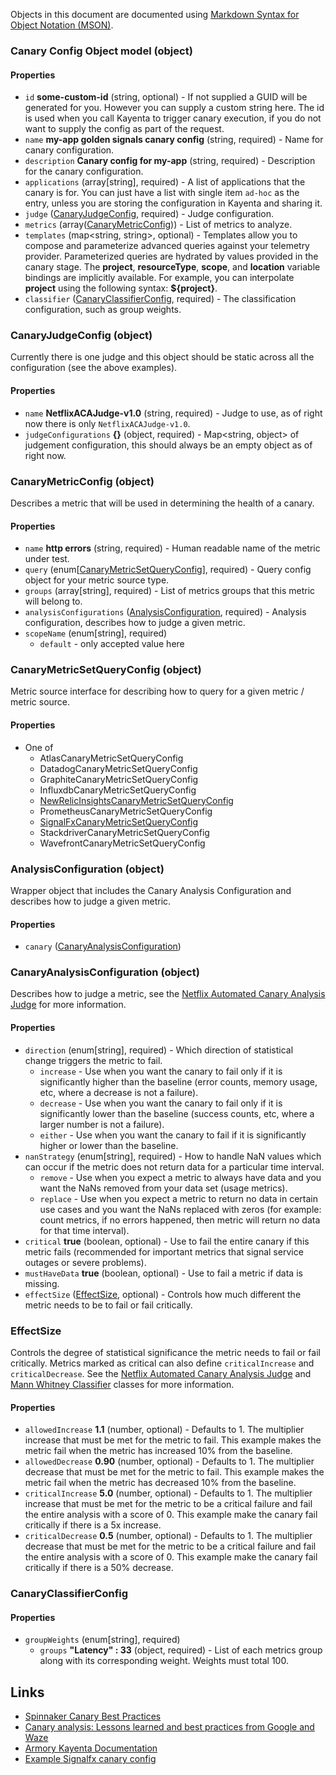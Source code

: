Objects in this document are documented using [Markdown Syntax for Object Notation (MSON)].

### Canary Config Object model (object)

#### Properties
- `id` **some-custom-id** (string, optional) - If not supplied a GUID will be generated for you. However you can supply a custom string here. The id is used when you call Kayenta to trigger canary execution, if you do not want to supply the config as part of the request.
- `name` **my-app golden signals canary config** (string, required) - Name for canary configuration.
- `description` **Canary config for my-app** (string, required) - Description for the canary configuration.
- `applications` (array[string], required) - A list of applications that the canary is for. You can just have a list with single item `ad-hoc` as the entry, unless you are storing the configuration in Kayenta and sharing it. 
- `judge` ([CanaryJudgeConfig](#canary-judge-config), required) - Judge configuration.
- `metrics` (array([CanaryMetricConfig](#canary-metric-config))) - List of metrics to analyze.
- `templates` (map<string, string>, optional) - Templates allow you to compose and parameterize advanced queries against your telemetry provider. Parameterized queries are hydrated by values provided in the canary stage. The <strong>project</strong>, <strong>resourceType</strong>, </string><strong>scope</strong>, and <strong>location</strong> variable bindings are implicitly available. For example, you can interpolate <strong>project</strong> using the following syntax: <strong>\${project}</strong>.
- `classifier` ([CanaryClassifierConfig](#canary-classifier-config), required) - The classification configuration, such as group weights.

<a name="canary-judge-config"></a>
### CanaryJudgeConfig (object)
Currently there is one judge and this object should be static across all the configuration (see the above examples).
#### Properties
- `name` **NetflixACAJudge-v1.0** (string, required) - Judge to use, as of right now there is only `NetflixACAJudge-v1.0`.
- `judgeConfigurations` **{}** (object, required) - Map<string, object> of judgement configuration, this should always be an empty object as of right now.

<a name="canary-metric-config"></a>
### CanaryMetricConfig (object)
Describes a metric that will be used in determining the health of a canary.
#### Properties
- `name` **http errors** (string, required) - Human readable name of the metric under test.
- `query` (enum[[CanaryMetricSetQueryConfig](canary-metrics-set-query-config)], required) - Query config object for your metric source type.
- `groups` (array[string], required) - List of metrics groups that this metric will belong to.
- `analysisConfigurations` ([AnalysisConfiguration](#analysis-configuration), required) - Analysis configuration, describes how to judge a given metric.
- `scopeName` (enum[string], required)
    - `default` - only accepted value here

<a name="canary-metrics-set-query-config"></a>
### CanaryMetricSetQueryConfig (object)
Metric source interface for describing how to query for a given metric / metric source.
#### Properties
- One of
    - AtlasCanaryMetricSetQueryConfig
    - DatadogCanaryMetricSetQueryConfig
    - GraphiteCanaryMetricSetQueryConfig
    - InfluxdbCanaryMetricSetQueryConfig
    - [NewRelicInsightsCanaryMetricSetQueryConfig](../kayenta-newrelic-insights/docs/metric-set-query-config.md)
    - PrometheusCanaryMetricSetQueryConfig
    - [SignalFxCanaryMetricSetQueryConfig](../kayenta-signalfx/docs/metric-set-query-config.md)
    - StackdriverCanaryMetricSetQueryConfig
    - WavefrontCanaryMetricSetQueryConfig
        
<a name="analysis-configuration"></a>
### AnalysisConfiguration (object)
Wrapper object that includes the Canary Analysis Configuration and describes how to judge a given metric.
#### Properties
- `canary` ([CanaryAnalysisConfiguration](#canary-analysis-configuration))

<a name="canary-analysis-configuration"></a>
### CanaryAnalysisConfiguration (object)
Describes how to judge a metric, see the [Netflix Automated Canary Analysis Judge] for more information.
#### Properties
- `direction` (enum[string], required) - Which direction of statistical change triggers the metric to fail.
    - `increase` - Use when you want the canary to fail only if it is significantly higher than the baseline (error counts, memory usage, etc, where a decrease is not a failure).
    - `decrease` - Use when you want the canary to fail only if it is significantly lower than the baseline (success counts, etc, where a larger number is not a failure).
    - `either` - Use when you want the canary to fail if it is significantly higher or lower than the baseline.
- `nanStrategy` (enum[string], required) - How to handle NaN values which can occur if the metric does not return data for a particular time interval.
    - `remove` - Use when you expect a metric to always have data and you want the NaNs removed from your data set (usage metrics).
    - `replace` - Use when you expect a metric to return no data in certain use cases and you want the NaNs replaced with zeros (for example: count metrics, if no errors happened, then metric will return no data for that time interval).
- `critical` **true** (boolean, optional) - Use to fail the entire canary if this metric fails (recommended for important metrics that signal service outages or severe problems).
- `mustHaveData` **true** (boolean, optional) - Use to fail a metric if data is missing.
- `effectSize` ([EffectSize](#effect-size), optional) - Controls how much different the metric needs to be to fail or fail critically.

<a name="effect-size"></a>
### EffectSize
Controls the degree of statistical significance the metric needs to fail or fail critically. 
Metrics marked as critical can also define `criticalIncrease` and `criticalDecrease`. 
See the [Netflix Automated Canary Analysis Judge] and [Mann Whitney Classifier] classes for more information.

#### Properties
- `allowedIncrease` **1.1** (number, optional) - Defaults to 1. The multiplier increase that must be met for the metric to fail. This example makes the metric fail when the metric has increased 10% from the baseline.
- `allowedDecrease` **0.90** (number, optional) - Defaults to 1. The multiplier decrease that must be met for the metric to fail. This example makes the metric fail when the metric has decreased 10% from the baseline.
- `criticalIncrease` **5.0** (number, optional) - Defaults to 1. The multiplier increase that must be met for the metric to be a critical failure and fail the entire analysis with a score of 0. This example make the canary fail critically if there is a 5x increase.
- `criticalDecrease` **0.5** (number, optional) - Defaults to 1. The multiplier decrease that must be met for the metric to be a critical failure and fail the entire analysis with a score of 0. This example make the canary fail critically if there is a 50% decrease.

<a name="canary-classifier-config"></a>
### CanaryClassifierConfig
#### Properties
- `groupWeights` (enum[string], required)
  - `groups` **"Latency" : 33** (object, required) - List of each metrics group along with its corresponding weight. Weights must total 100.
  
<a name="links"></a>
## Links
- [Spinnaker Canary Best Practices]
- [Canary analysis: Lessons learned and best practices from Google and Waze]
- [Armory Kayenta Documentation]
- [Example Signalfx canary config]
  
[Spinnaker Canary Best Practices]: https://www.spinnaker.io/guides/user/canary/best-practices/
[Armory Kayenta Documentation]: https://docs.armory.io/spinnaker/configure_kayenta/
[Example Signalfx canary config]: https://github.com/spinnaker/kayenta/blob/master/kayenta-signalfx/metric-query-config.md
[Markdown Syntax for Object Notation (MSON)]: https://github.com/apiaryio/mson
[Canary analysis: Lessons learned and best practices from Google and Waze]: https://cloud.google.com/blog/products/devops-sre/canary-analysis-lessons-learned-and-best-practices-from-google-and-waze
[Netflix Automated Canary Analysis Judge]: https://github.com/spinnaker/kayenta/blob/master/kayenta-judge/src/main/scala/com/netflix/kayenta/judge/NetflixACAJudge.scala
[Mann Whitney Classifier]: https://github.com/spinnaker/kayenta/blob/master/kayenta-judge/src/main/scala/com/netflix/kayenta/judge/classifiers/metric/MannWhitneyClassifier.scala
